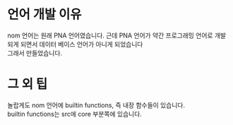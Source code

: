 # 언어 개발 이유

nom 언어는 원래 PNA 언어였습니다. 근데 PNA 언어가 약간 프로그래밍 언어로 개발되게 되면서 데이터 베이스 언어가 아니게 되었습니다</br>
그래서 만들었습니다.

# 그 외 팁

놀랍게도 nom 언어에 builtin functions, 즉 내장 함수들이 있습니다.</br>
builtin functions는 src에 core 부분쪽에 있습니다.
